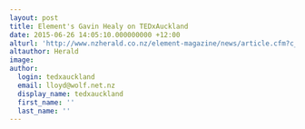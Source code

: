 ```yaml
---
layout: post
title: Element's Gavin Healy on TEDxAuckland
date: 2015-06-26 14:05:10.000000000 +12:00
alturl: 'http://www.nzherald.co.nz/element-magazine/news/article.cfm?c_id=1503340&objectid=11471603'
altauthor: Herald
image:
author:
  login: tedxauckland
  email: lloyd@wolf.net.nz
  display_name: tedxauckland
  first_name: ''
  last_name: ''
---
```

